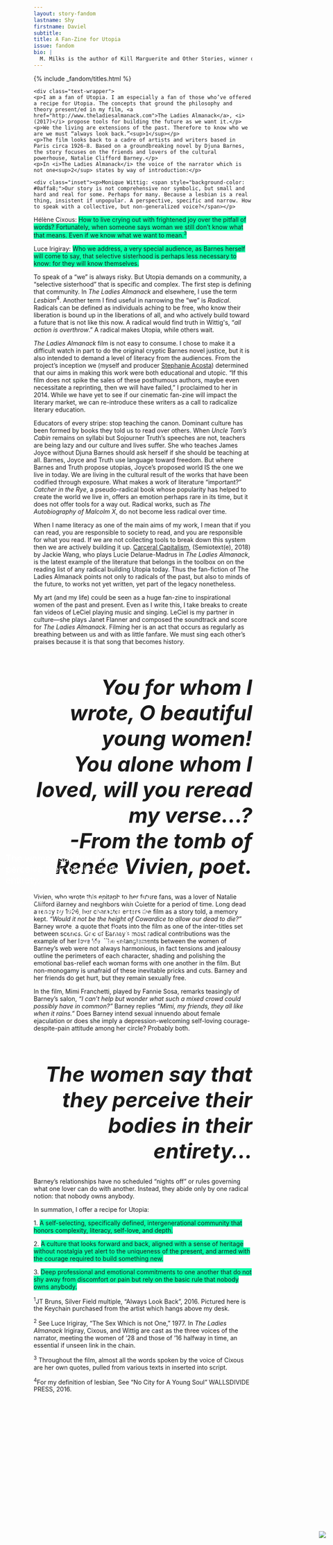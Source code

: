 ```yaml
---
layout: story-fandom
lastname: Shy
firstname: Daviel
subtitle: 
title: A Fan-Zine for Utopia
issue: fandom
bio: |
  M. Milks is the author of Kill Marguerite and Other Stories, winner of the 2015 Devil’s Kitchen Reading Award in Fiction and a Lambda Literary Award finalist; as well as three chapbooks, most recently The Feels, an exploration of fan fiction and affect. They are editor of The &NOW Awards 3: The Best Innovative Writing, 2011-2013 and co-editor of Asexualities: Feminist and Queer Perspectives.
---
```


<style>

.inset {
    width: 80%;
    margin: 0 auto;
}

.section img {
    position: absolute;
    bottom: 10%;
    right: 6%;
}

.section-intro .title-info {
    left: 15%;
    position: absolute;
    top: 15%;
    width: 40%;

}




.fandom-page-wrapper .title-info, .fandom-page-wrapper .story-title {
    text-align: left;
}

.fandom-page-wrapper .section-intro img {
    filter: none;
    opacity: 1;
    width: 35%;
}

.section-intro .intro-quotes {
    position: absolute;
    width: 35%;
    left: 17%;
    color: white;
    z-index: 9;
    top: 50%;
    font-size: 1.5em;
}


.section-intro-text {

    background: white;

}



.section-essay p {
    font-size: 2rem;
}

.section-main {
    background-image: radial-gradient(100% 100%, #8553FB 10%, #fff 50%);
}

.section-main .inner-section-wrapper {
    width: 75%;
}

    

</style>


<div class="section-intro section">
    <div class="intro-quotes item"><p>The women say that they perceive their bodies in their entirety…</p><p style="text-align: right;">…The women affirm in triumph that all action is overthrow.</p><p style="text-align: right;">—Monique Wittig, Les Guérillères, 1969</p>
            </div>
<div class="section-img item">
            <img src="{{ site.baseurl }}/assets/images/issues/02_fandom/a-fan-of-utopia.jpg"></div>         
        {% include _fandom/titles.html %}


</div><!-- /section-intro -->



<div class="section-story section">
        <div class="inner-section-wrapper">

    <div class="text-wrapper">
    <p>I am a fan of Utopia. I am especially a fan of those who’ve offered a recipe for Utopia. The concepts that ground the philosophy and theory present/ed in my film, <a href="http://www.theladiesalmanack.com">The Ladies Almanack</a>, <i>(2017)</i> propose tools for building the future as we want it.</p>
    <p>We the living are extensions of the past. Therefore to know who we are we must “always look back.”<sup>1</sup></p>
    <p>The film looks back to a cadre of artists and writers based in Paris circa 1926-8. Based on a groundbreaking novel by Djuna Barnes, the story focuses on the friends and lovers of the cultural powerhouse, Natalie Clifford Barney.</p>
    <p>In <i>The Ladies Almanack</i> the voice of the narrator which is not one<sup>2</sup> states by way of introduction:</p>
    
    <div class="inset"><p>Monique Wittig: <span style="background-color: #0affa8;">Our story is not comprehensive nor symbolic, but small and hard and real for some. Perhaps for many. Because a lesbian is a real thing, insistent if unpopular. A perspective, specific and narrow. How to speak with a collective, but non-generalized voice?</span></p>
<p>Hélène Cixous: <span style="background-color: #0affa8;">How to live crying out with frightened joy over the pitfall of words? Fortunately, when someone says woman we still don’t know what that means. Even if we know what we want to mean.<sup>3</sup></span></p>
<p>Luce Irigiray: <span style="background-color: #0affa8;">Who we address, a very special audience, as Barnes herself will come to say, that selective sisterhood is perhaps less necessary to know: for they will know themselves.</span></p></div>



<p>To speak of a “we” is always risky. But Utopia demands on a community, a “selective sisterhood” that is specific and complex. The first step is defining that community. In <i>The Ladies Almanack</i> and elsewhere, I use the term <i>Lesbian</i><sup>4</sup>. Another term I find useful in narrowing the “we” is <i>Radical</i>.  Radicals can be defined as individuals aching to be free, who know their liberation is bound up in the liberations of all, and who actively build toward a future that is not like this now. A radical would find truth in Wittig's, “<i>all action is overthrow</i>.”  A radical makes Utopia, while others wait.</p>

<p><i>The Ladies Almanack</i> film is not easy to consume.  I chose to make it a difficult watch in part to do the original cryptic Barnes novel justice, but it is also intended to demand a level of literacy from the audiences. From the project’s inception we (myself and producer <a href="http://www.stephanieacosta.org">Stephanie Acosta</a>) determined that our aims in making this work were both educational and utopic. “If this film does not spike the sales of these posthumous authors, maybe even necessitate a reprinting, then we will have failed,” I proclaimed to her in 2014. While we have yet to see if our cinematic fan-zine will impact the literary market, we can re-introduce these writers as a call to radicalize literary education. 
</p>

<p>Educators of every stripe: stop teaching the canon. Dominant culture has been formed by books they told us to read over others. When <i>Uncle Tom’s Cabin</i> remains on  syllabi but Sojourner Truth’s speeches are not, teachers are being lazy and our culture and lives suffer. She who teaches James Joyce without Djuna Barnes should ask herself if she should be teaching at all. Barnes, Joyce and Truth use language toward freedom. But where Barnes and Truth propose utopias, Joyce’s proposed world IS the one we live in today. We are living in the cultural result of the works that have been codified through exposure. What makes a work of literature “important?” <i>Catcher in the Rye</i>, a pseudo-radical book whose popularity has helped to create the world we live in, offers an emotion perhaps rare in its time, but it does not offer tools for a way out. Radical works, such as <i>The Autobiography of Malcolm X</i>, do not become less radical over time. 
</p>

<p>When I name literacy as one of the main aims of my work, I mean that if you can read, you are responsible to society to read, and you are responsible for what you read. If we are not collecting tools to break down this system then we are actively building it up. <a href="https://mitpress.mit.edu/books/carceral-capitalism">Carceral Capitalism</a>, (Semiotext(e), 2018) by Jackie Wang, who plays Lucie Delarue-Madrus in <i>The Ladies Almanack</i>, is the latest example of the literature that belongs in the toolbox on on the reading list of any radical building Utopia today. Thus the fan-fiction of The Ladies Almanack points not only to radicals of the past, but also to minds of the future, to works not yet written, yet part of the legacy nonetheless.
</p>

<p>My art (and my life) could be seen as a huge fan-zine to inspirational women of the past and present. Even as I write this, I take breaks to create fan videos of LeCiel playing music and singing. LeCiel is my partner in culture&mdash;she plays Janet Flanner and composed the soundtrack and score for <i>The Ladies Almanack</i>. Filming her is an act that occurs as regularly as breathing between us and with as little fanfare. We must sing each other’s praises because it is that song that becomes history.
</p>

<h1 style="font-style: italic; text-align: right; font-size: 3rem;" class="story-heading">You for whom I wrote, O beautiful young women!
<br>You alone whom I loved, will you reread my verse…? <br>-From the tomb of Renée Vivien, poet.
</h1>


<p>Vivien, who wrote this epitaph to her future fans, was a lover of Natalie Clifford Barney and neighbors with Colette for a period of time. Long dead already by 1926, her character enters the film as a story told, a memory kept. <i>“Would it not be the height of Cowardice to allow our dead to die?”</i> Barney wrote, a quote that floats into the film as one of the inter-titles set between scenes. One of Barney’s most radical contributions was the example of her love life. The entanglements between the women of Barney’s web were not always harmonious, in fact tensions and jealousy outline the perimeters of each character, shading and polishing the emotional bas-relief each woman forms with one another in the film. But non-monogamy is unafraid of these inevitable pricks and cuts. Barney and her friends do get hurt, but they remain sexually free.  
</p>

<p>In the film, Mimi Franchetti, played by Fannie Sosa, remarks teasingly of Barney’s salon, <i>“I can’t help but wonder what such a mixed crowd could possibly have in common?”</i> Barney replies <i>“Mimi, my friends, they all like when it rains.”</i> Does Barney intend sexual innuendo about female ejaculation or does she imply a depression-welcoming self-loving courage-despite-pain attitude among her circle? Probably both.
</p>

<h1 style="font-style: italic; text-align: right; font-size: 3rem;" class="story-heading">The women say that they perceive their bodies in their entirety…</h1>

<p>Barney’s relationships have no scheduled “nights off” or rules governing what one lover can do with another. Instead, they abide only by one radical notion: that nobody owns anybody.</p>

<p>In summation, I offer a recipe for Utopia:</p>

<p>1. <span style="background-color: #0affa8;">A self-selecting, specifically defined, intergenerational community that honors complexity, literacy, self-love, and depth.</span></p>

<p>2. <span style="background-color: #0affa8;">A culture that looks forward and back, aligned with a sense of heritage without nostalgia yet alert to the uniqueness of the present, and armed with the courage required to build something new.</span> </p>

<p>3. <span style="background-color: #0affa8;">Deep professional and emotional commitments to one another that do not shy away from discomfort or pain but rely on the basic rule that nobody owns anybody.</span></p>






</div><!-- /section one -->
    

</div><!-- /section-story -->



</div><!-- / text-wrapper -->





<div class="section-footnotes section">
    <div class="inner-section-wrapper">
    <p><sup>1</sup>JT Bruns, Silver Field multiple, “Always Look Back”, 2016. Pictured here is the Keychain purchased from the artist which hangs above my desk.</p>
    <p><sup>2</sup> See Luce Irigiray, “The Sex Which is not One,” 1977. In <i>The Ladies Almanack</i> Irigiray, Cixous, and Wittig are cast as the three voices of the narrator, meeting the women of ’28 and those of ’16 halfway in time, an essential if unseen link in the chain. </p>
    <p><sup>3</sup> Throughout the film, almost all the words spoken by the voice of Cixous are her own quotes, pulled from various texts in inserted into script.</p>
    <p><sup>4</sup>For my definition of lesbian, See “No City for A Young Soul” WALLSDIVIDE PRESS, 2016.</p>
    
       
</div>
</div><!-- /section-footnotes -->


